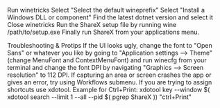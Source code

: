 Run winetricks
Select "Select the default wineprefix"
Select "Install a Windows DLL or component"
Find the latest dotnet version and select it
Close winetricks
Run the ShareX setup file by running wine /path/to/setup.exe
Finally run ShareX from your applications menu.

Troubleshooting & Protips
If the UI looks ugly, change the font to "Open Sans" or whatever you like by going to "Application settings --> Theme" (change MenuFont and ContextMenuFont) and run winecfg from your terminal and change the font DPI by navigating "Graphics --> Screen resolution" to 112 DPI.
If capturing an area or screen crashes the app or gives an error, try using Workflows submenu.
If you are trying to assign shortcuts use xdotool. Example for Ctrl+Print:
xdotool key --window $( xdotool search --limit 1 --all --pid $( pgrep ShareX )) "ctrl+Print"
